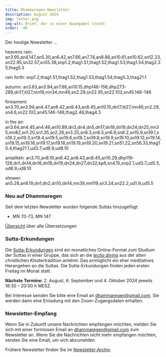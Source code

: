 ```yaml
---
title: Dhammaregen-Newsletter
description: August 2024
img: letter.png
img-alt: Brief, der in einer Baumgabel steckt
order: -40
---
```


Der heutige Newsletter …

heavens rain: an3.95,an4.147,an5.30,an6.42,an7.66,an7.74,an8.86,an10.61,an10.62,sn12.23,sn22.95,sn32.57,sn55.38,snp1.2,thag1.51,thag1.52,thag1.53,thag1.54,thag2.35,thag5.3  

rain forth: snp1.2,thag1.51,thag1.52,thag1.53,thag1.54,thag5.3,thag21.1  

autumn: an3.63,an3.94,an7.66,an10.15,dhp146-156,dhp273-289,dn17,iti27,mn19,mn34,mn46,sn2.29,sn22.95,sn22.102,sn45.146-148  

firmament: an3.70,an3.94,an4.47,an8.42,an8.43,an8.45,an10.15,dn17,iti27,mn46,sn2.29,sn4.6,sn22.102,sn45.146-148,thag2.46,thag4.3  

in the air: an3.64,an4.45,an4.46,an10.89,dn3,dn4,dn5,dn17,dn18,dn19,dn24,dn25,mn35,mn82,sn1.20,sn1.35,sn2.26,sn3.25,sn6.3,sn6.5,sn6.9,sn8.2,sn15.9,sn19.1,sn19.2,sn19.3,sn19.4,sn19.5,sn19.6,sn19.7,sn19.8,sn19.9,sn19.10,sn19.13,sn19.14,sn19.15,sn19.16,sn19.17,sn19.18,sn19.19,sn19.20,sn19.21,sn51.22,sn56.33,thag10.4,thag21.1,ud3.7,ud8.9,ud8.10  

antalikkh: an3.70,an8.19,an8.42,an8.43,an8.45,an10.29,dhp116-128,dn1,dn14,dn16,dn18,dn19,dn24,dn27,dn32,kp6,sn4.15,snp2.1,ud3.7,ud5.5,ud8.9,ud8.10  

shower: an5.28,an8.19,dn1,dn2,dn10,dn14,mn39,mn119,sn3.24,sn22.2,ud1.9,ud5.5  

### Neu auf Dhammaregen

Seit dem letzten Newsletter wurden folgende Suttas hinzugefügt:

- MN 70-73, MN 147

[Übersicht](#/wiki/uebersetzung/uebersicht) über alle Übersetzungen

### Sutta-Erkundungen 

Die [Sutta-Erkundungen](#/wiki/erkundung) sind ein monatliches Online-Format zum Studium der Suttas in einer Gruppe, das sich an die [*lectio divina*](https://de.wikipedia.org/wiki/Lectio_divina) aus der alten christlichen Klostertradition anlehnt. Das ermöglicht ein eher meditatives Herangehen an die Suttas. Die Sutta-Erkundungen finden jeden ersten Freitag im Monat statt. 

**Nächste Termine:** 2. August, 6. September und 4. Oktober 2024 jeweils 18:30 – 20:00 h MESZ.

Bei Interesse senden Sie bitte eine Email an [dhammaregen@gmail.com](mailto:dhammaregen@gmail.com). Sie werden dann eine Einladung mit den Zoom-Zugangsdaten erhalten.

### Newsletter-Empfang

Wenn Sie in Zukunft unsere Nachrichten empfangen möchten, melden Sie sich mit einer formlosen Email an [dhammaregen@gmail.com](mailto:dhammaregen@gmail.com) zum Newsletter an. Wenn Sie die Nachrichten nicht mehr empfangen möchten, senden Sie eine Email, um sich abzumelden. 

Frühere Newsletter finden Sie im [Newsletter-Archiv](#/wiki/news/inhalt).
